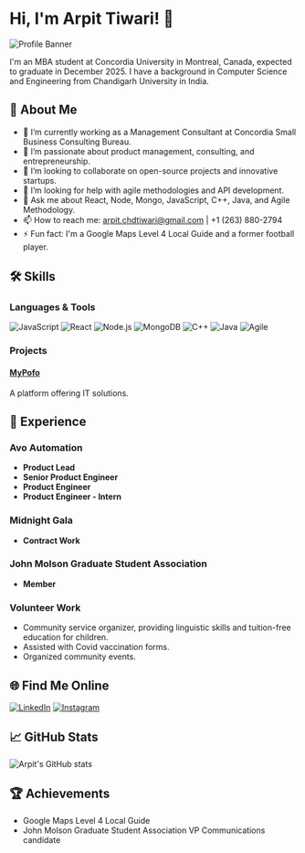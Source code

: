 # Hi, I'm Arpit Tiwari! 👋
![Profile Banner](https://jamesclear.com/wp-content/uploads/2015/08/tiny-gains-graph-960x960.jpg)

I'm an MBA student at Concordia University in Montreal, Canada, expected to graduate in December 2025. I have a background in Computer Science and Engineering from Chandigarh University in India.

## 🚀 About Me

- 🔭 I’m currently working as a Management Consultant at Concordia Small Business Consulting Bureau.
- 🌱 I’m passionate about product management, consulting, and entrepreneurship.
- 👯 I’m looking to collaborate on open-source projects and innovative startups.
- 🤔 I’m looking for help with agile methodologies and API development.
- 💬 Ask me about React, Node, Mongo, JavaScript, C++, Java, and Agile Methodology.
- 📫 How to reach me: arpit.chdtiwari@gmail.com | +1 (263) 880-2794
- ⚡ Fun fact: I'm a Google Maps Level 4 Local Guide and a former football player.

## 🛠️ Skills

### Languages & Tools
![JavaScript](https://img.shields.io/badge/-JavaScript-333333?style=flat&logo=javascript)
![React](https://img.shields.io/badge/-React-333333?style=flat&logo=react)
![Node.js](https://img.shields.io/badge/-Node.js-333333?style=flat&logo=node.js)
![MongoDB](https://img.shields.io/badge/-MongoDB-333333?style=flat&logo=mongodb)
![C++](https://img.shields.io/badge/-C++-333333?style=flat&logo=c%2B%2B)
![Java](https://img.shields.io/badge/-Java-333333?style=flat&logo=java)
![Agile](https://img.shields.io/badge/-Agile-333333?style=flat&logo=agile)

### Projects

#### [MyPofo](https://mypofo.netlify.app)
A platform offering IT solutions.

## 💼 Experience

### Avo Automation
- **Product Lead**
- **Senior Product Engineer**
- **Product Engineer**
- **Product Engineer - Intern**

### Midnight Gala
- **Contract Work**

### John Molson Graduate Student Association
- **Member** 

### Volunteer Work
- Community service organizer, providing linguistic skills and tuition-free education for children.
- Assisted with Covid vaccination forms.
- Organized community events.

## 🌐 Find Me Online

[![LinkedIn](https://img.shields.io/badge/LinkedIn-0A66C2?style=for-the-badge&logo=linkedin&logoColor=white)](https://www.linkedin.com/in/3199-arpittiwari/)
[![Instagram](https://img.shields.io/badge/Instagram-E4405F?style=for-the-badge&logo=instagram&logoColor=white)](https://www.instagram.com/arpit_tiwari_0320/)

## 📈 GitHub Stats

![Arpit's GitHub stats](https://github-readme-stats.vercel.app/api?username=yourusername&show_icons=true&theme=radical)

## 🏆 Achievements

- Google Maps Level 4 Local Guide
- John Molson Graduate Student Association VP Communications candidate
